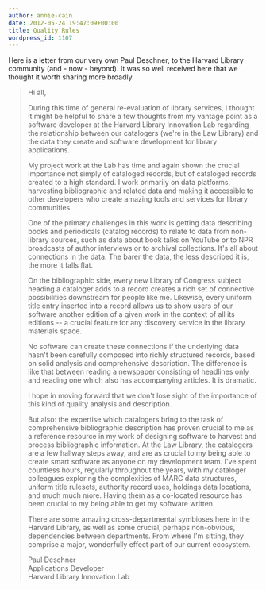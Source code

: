 ```yaml
---
author: annie-cain
date: 2012-05-24 19:47:09+00:00
title: Quality Rules
wordpress_id: 1107
---
```


Here is a letter from our very own Paul Deschner, to the Harvard Library community (and - now - beyond).  It was so well received here that we thought it worth sharing more broadly.

> Hi all,
>
> During this time of general re-evaluation of library services, I thought
> it might be helpful to share a few thoughts from my vantage point as a
> software developer at the Harvard Library Innovation Lab regarding the
> relationship between our catalogers (we're in the Law Library) and the
> data they create and software development for library applications.
>
> My project work at the Lab has time and again shown the crucial
> importance not simply of cataloged records, but of cataloged records
> created to a high standard.  I work primarily on data platforms,
> harvesting bibliographic and related data and making it accessible to
> other developers who create amazing tools and services for library
> communities.
>
> One of the primary challenges in this work is getting data describing
> books and periodicals (catalog records) to relate to data from
> non-library sources, such as data about book talks on YouTube or to NPR
> broadcasts of author interviews or to archival collections.  It's all
> about connections in the data.  The barer the data, the less described
> it is, the more it falls flat.
>
> On the bibliographic side, every new Library of Congress subject heading
> a cataloger adds to a record creates a rich set of connective
> possibilities downstream for people like me.  Likewise, every uniform
> title entry inserted into a record allows us to show users of our
> software another edition of a given work in the context of all its
> editions -- a crucial feature for any discovery service in the library
> materials space.
>
> No software can create these connections if the underlying data hasn't
> been carefully composed into richly structured records, based on solid
> analysis and comprehensive description.  The difference is like that
> between reading a newspaper consisting of headlines only and reading one
> which also has accompanying articles.  It is dramatic.
>
> I hope in moving forward that we don't lose sight of the importance of
> this kind of quality analysis and description.
>
> But also: the expertise which catalogers bring to the task of
> comprehensive bibliographic description has proven crucial to me as a
> reference resource in my work of designing software to harvest and
> process bibliographic information.  At the Law Library, the catalogers
> are a few hallway steps away, and are as crucial to my being able to
> create smart software as anyone on my development team.  I've spent
> countless hours, regularly throughout the years, with my cataloger
> colleagues exploring the complexities of MARC data structures, uniform
> title rulesets, authority record uses, holdings data locations, and much
> much more.  Having them as a co-located resource has been crucial to my
> being able to get my software written.
>
> There are some amazing cross-departmental symbioses here in the Harvard
> Library, as well as some crucial, perhaps non-obvious, dependencies
> between departments.  From where I'm sitting, they comprise a major,
> wonderfully effect part of our current ecosystem.
>
> Paul Deschner <br>
> Applications Developer <br>
> Harvard Library Innovation Lab
